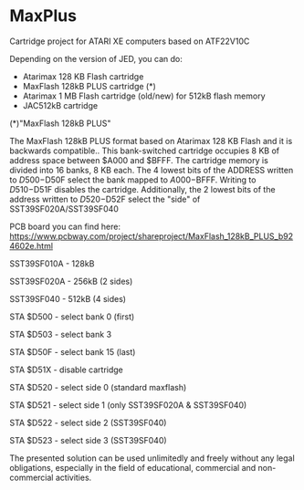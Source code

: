 # MaxPlus

Cartridge project for ATARI XE computers based on ATF22V10C

Depending on the version of JED, you can do:
-  Atarimax 128 KB Flash cartridge
-  MaxFlash 128kB PLUS cartridge (*)
-  Atarimax 1 MB Flash cartridge (old/new) for 512kB flash memory
-  JAC512kB cartridge


(*)"MaxFlash 128kB PLUS"

The MaxFlash 128kB PLUS format based on Atarimax 128 KB Flash and it is backwards compatible.. This bank-switched cartridge occupies 8 KB of address space between $A000 and $BFFF. The cartridge memory is divided into 16 banks, 8 KB each. The 4 lowest bits of the ADDRESS written to $D500-$D50F select the bank mapped to $A000-$BFFF. Writing to $D510-$D51F disables the cartridge. Additionally, the 2 lowest bits of the address written to $D520-$D52F select the "side" of SST39SF020A/SST39SF040

PCB board you can find here:
https://www.pcbway.com/project/shareproject/MaxFlash_128kB_PLUS_b924602e.html


SST39SF010A - 128kB

SST39SF020A - 256kB (2 sides)

SST39SF040 - 512kB (4 sides)



STA $D500 - select bank 0 (first)

STA $D503 - select bank 3

STA $D50F - select bank 15 (last)

STA $D51X - disable cartridge

STA $D520 - select side 0 (standard maxflash)

STA $D521 - select side 1 (only SST39SF020A & SST39SF040)

STA $D522 - select side 2 (SST39SF040)

STA $D523 - select side 3 (SST39SF040)


The presented solution can be used unlimitedly and freely without any legal obligations, especially in the field of educational, commercial and non-commercial activities.
